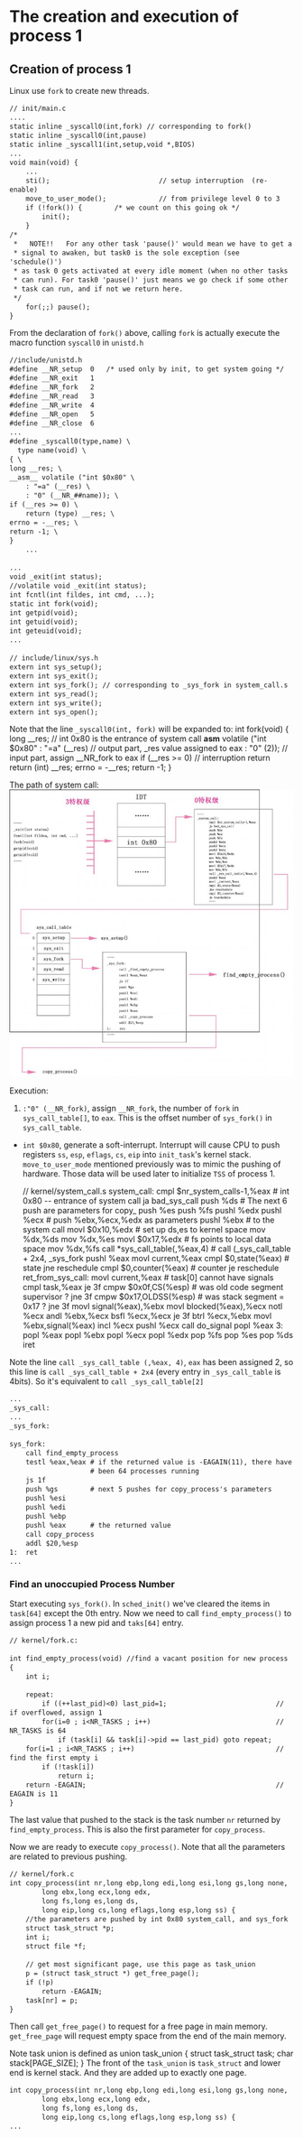 # The creation and execution of process 1
## Creation of process 1
Linux use `fork` to create new threads.

    // init/main.c
    ....
    static inline _syscall0(int,fork) // corresponding to fork()
    static inline _syscall0(int,pause)
    static inline _syscall1(int,setup,void *,BIOS)
    ...
    void main(void) {
        ...
        sti();                           // setup interruption  (re-enable)
        move_to_user_mode();             // from privilege level 0 to 3
        if (!fork()) {        /* we count on this going ok */
            init();
        }
    /*
     *   NOTE!!   For any other task 'pause()' would mean we have to get a
     * signal to awaken, but task0 is the sole exception (see 'schedule()')
     * as task 0 gets activated at every idle moment (when no other tasks
     * can run). For task0 'pause()' just means we go check if some other
     * task can run, and if not we return here.
     */
        for(;;) pause();
    }



From the declaration of `fork()` above, calling `fork` is actually
execute the macro function `syscall0` in `unistd.h`
    
    //include/unistd.h
    #define __NR_setup	0	/* used only by init, to get system going */
    #define __NR_exit	1
    #define __NR_fork	2
    #define __NR_read	3
    #define __NR_write	4
    #define __NR_open	5
    #define __NR_close	6
    ...
    #define _syscall0(type,name) \
      type name(void) \
    { \
    long __res; \
    __asm__ volatile ("int $0x80" \
        : "=a" (__res) \
        : "0" (__NR_##name)); \
    if (__res >= 0) \
        return (type) __res; \
    errno = -__res; \
    return -1; \
    }
        ...

    ...
    void _exit(int status);
    //volatile void _exit(int status);
    int fcntl(int fildes, int cmd, ...);
    static int fork(void);
    int getpid(void);
    int getuid(void);
    int geteuid(void);
    ...

    // include/linux/sys.h
    extern int sys_setup();
    extern int sys_exit();
    extern int sys_fork(); // corresponding to _sys_fork in system_call.s
    extern int sys_read();
    extern int sys_write();
    extern int sys_open();

Note that the line `_syscall0(int, fork)` will be expanded to:
    int fork(void) { 
        long __res; 
    // int 0x80 is the entrance of system call
        __asm__ volatile ("int $0x80"
            : "=a" (__res)  // output part, _res value assigned to eax
            : "0" (2));     // input part, assign __NR_fork to eax
        if (__res >= 0)     // interruption return
            return (int) __res; 
        errno = -__res; 
        return -1; 
    }

The path of system call:
![](syscall.png?raw=true)

Execution:
1. `:"0" (__NR_fork)`, assign `__NR_fork`, the number of `fork` in
   `sys_call_table[]`, to `eax`. This is the offset number of `sys_fork()`
   in `sys_call_table`.
* `int $0x80`, generate a soft-interrupt. Interrupt will cause CPU to push
  registers `ss`, `esp`, `eflags`, `cs`, `eip` into `init_task`'s kernel
  stack. `move_to_user_mode` mentioned previously was to mimic the pushing
  of hardware. Those data will be used later to initialize `TSS` of
  process 1.

    // kernel/system_call.s
    system_call:
        cmpl $nr_system_calls-1,%eax  # int 0x80 -- entrance of system call
        ja bad_sys_call
        push %ds                      # The next 6 push are parameters for copy_
        push %es
        push %fs
        pushl %edx
        pushl %ecx                    # push %ebx,%ecx,%edx as parameters
        pushl %ebx                    # to the system call
        movl $0x10,%edx               # set up ds,es to kernel space
        mov %dx,%ds
        mov %dx,%es
        movl $0x17,%edx               # fs points to local data space
        mov %dx,%fs
        call *sys_call_table(,%eax,4) # call (_sys_call_table + 2x4, _sys_fork
        pushl %eax
        movl current,%eax
        cmpl $0,state(%eax)           # state
        jne reschedule
        cmpl $0,counter(%eax)         # counter
        je reschedule
    ret_from_sys_call:
        movl current,%eax             # task[0] cannot have signals
        cmpl task,%eax
        je 3f
        cmpw $0x0f,CS(%esp)           # was old code segment supervisor ?
        jne 3f
        cmpw $0x17,OLDSS(%esp)        # was stack segment = 0x17 ?
        jne 3f
        movl signal(%eax),%ebx
        movl blocked(%eax),%ecx
        notl %ecx
        andl %ebx,%ecx
        bsfl %ecx,%ecx
        je 3f
        btrl %ecx,%ebx
        movl %ebx,signal(%eax)
        incl %ecx
        pushl %ecx
        call do_signal
        popl %eax
    3:	popl %eax
        popl %ebx
        popl %ecx
        popl %edx
        pop %fs
        pop %es
        pop %ds
        iret

Note the line `call _sys_call_table (,%eax, 4)`, `eax` has been assigned
2, so this line is `call _sys_call_table + 2x4` (every entry in
`_sys_call_table` is 4bits). So it's equivalent to `call
_sys_call_table[2]`

    ...
    _sys_call:
    ...
    _sys_fork:

    sys_fork:
        call find_empty_process
        testl %eax,%eax # if the returned value is -EAGAIN(11), there have
                        # been 64 processes running 
        js 1f
        push %gs        # next 5 pushes for copy_process's parameters
        pushl %esi
        pushl %edi
        pushl %ebp
        pushl %eax      # the returned value 
        call copy_process
        addl $20,%esp
    1:	ret
    ...

### Find an unoccupied Process Number
Start executing `sys_fork()`. In `sched_init()` we've cleared the items in
`task[64]` except the 0th entry. Now we need to call
`find_empty_process()` to assign process 1 a new pid and `taks[64]` entry.

    // kernel/fork.c:

    int find_empty_process(void) //find a vacant position for new process
    {
        int i;

        repeat:
            if ((++last_pid)<0) last_pid=1;                           // if overflowed, assign 1
            for(i=0 ; i<NR_TASKS ; i++)                               // NR_TASKS is 64
                if (task[i] && task[i]->pid == last_pid) goto repeat;
        for(i=1 ; i<NR_TASKS ; i++)                                   // find the first empty i
            if (!task[i])
                return i;
        return -EAGAIN;                                               // EAGAIN is 11
    }

The last value that pushed to the stack is the task number `nr` returned
by `find_empty_process`. This is also the first parameter for
`copy_process`.

Now we are ready to execute `copy_process()`. Note that all the parameters
are related to previous pushing. 

    // kernel/fork.c
    int copy_process(int nr,long ebp,long edi,long esi,long gs,long none,
            long ebx,long ecx,long edx,
            long fs,long es,long ds,
            long eip,long cs,long eflags,long esp,long ss) {
        //the parameters are pushed by int 0x80 system_call, and sys_fork
        struct task_struct *p;
        int i;
        struct file *f;

        // get most significant page, use this page as task_union
        p = (struct task_struct *) get_free_page();
        if (!p)
            return -EAGAIN;
        task[nr] = p;
    }

Then call `get_free_page()` to request for a free page in main memory.
`get_free_page` will request empty space from the end of the main memory. 

Note task union is defined as 
    union task_union {
        struct task_struct task;
        char stack[PAGE_SIZE];
    }
The front of the `task_union` is `task_struct` and lower end is
kernel stack. And they are added up to exactly one page. 

    int copy_process(int nr,long ebp,long edi,long esi,long gs,long none,
            long ebx,long ecx,long edx,
            long fs,long es,long ds,
            long eip,long cs,long eflags,long esp,long ss) {
    ...
